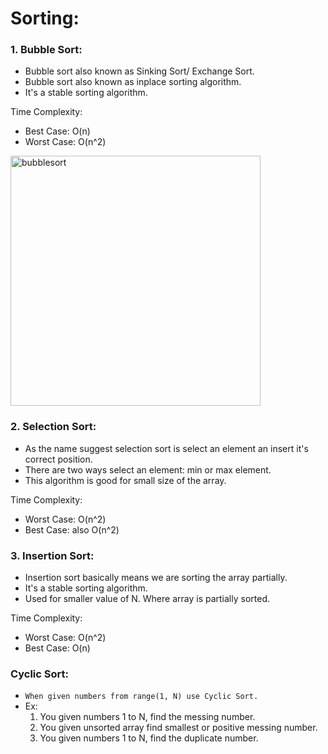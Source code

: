 # Sorting:

### 1. Bubble Sort:
- Bubble sort also known as Sinking Sort/ Exchange Sort.
- Bubble sort also known as inplace sorting algorithm.
- It's a stable sorting algorithm.

Time Complexity:
- Best Case: O(n)
- Worst Case: O(n^2)
<img src="https://github.com/sajib-mandal/DataStructures-and-Algorithms-in-JavaScript/blob/main/images/bubblesort.jpg" alt="bubblesort" height="400" weight="420">

### 2. Selection Sort:
- As the name suggest selection sort is select an element an insert it's correct position.
- There are two ways select an element: min or max element.
- This algorithm is good for small size of the array.

Time Complexity:
- Worst Case: O(n^2)
- Best Case: also O(n^2)

### 3. Insertion Sort:
- Insertion sort basically means we are sorting the array partially.
- It's a stable sorting algorithm.
- Used for smaller value of N. Where array is partially sorted.

Time Complexity:
- Worst Case: O(n^2)
- Best Case: O(n)

### Cyclic Sort:
- `When given numbers from range(1, N) use Cyclic Sort.`
- Ex:
   1. You given numbers 1 to N, find the messing number.
   2. You given unsorted array find smallest or positive messing number.
   3. You given numbers 1 to N, find the duplicate number.